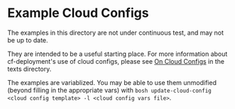 # Example Cloud Configs

The examples in this directory
are not under continuous test,
and may not be up to date.

They are intended to be a useful starting place.
For more information about
cf-deployment's use of cloud configs,
please see [On Cloud Configs](../texts/on-cloud-configs.md)
in the texts directory.

The examples are variablized.
You may be able to use them unmodified
(beyond filling in the appropriate vars)
with `bosh update-cloud-config <cloud config template> -l <cloud config vars file>`.